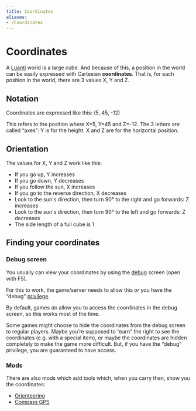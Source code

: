 ```yaml
---
title: Coordinates
aliases:
- /Coordinates
---
```


# Coordinates

A [Luanti](/luanti) world is a large cube. And because of this, a position in the world can be easily expressed with Cartesian **coordinates**. That is, for each position in the world, there are 3 values X, Y and Z.

Notation
--------

Coordinates are expressed like this: (5, 45, -12)

This refers to the position where X=5, Y=45 and Z=-12. The 3 letters are called “axes”: Y is for the height. X and Z are for the horizontal position.

Orientation
-----------

The values for X, Y and Z work like this:

* If you go up, Y increases
* If you go down, Y decreases
* If you follow the sun, X increases
* If you go to the reverse direction, X decreases
* Look to the sun's direction, then turn 90° to the right and go forwards: Z increases
* Look to the sun's direction, then turn 90° to the left and go forwards: Z decreases
* The side length of a full cube is 1

Finding your coordinates
------------------------

### Debug screen

You usually can view your coordinates by using the [debug](/content-dev/debug) screen (open with F5).

For this to work, the game/server needs to allow this _or_ you have the “debug” [privilege](/privileges).

By default, games _do_ allow you to access the coordinates in the debug screen, so this works most of the time.

Some games might choose to hide the coordinates from the debug screen to regular players. Maybe you’re supposed to “earn” the right to see the coordinates (e.g. with a special item), or maybe the coordinates are hidden completely to make the game more difficult. But, if you have the “debug” privilege, you are guaranteed to have access.

### Mods

There are also mods which add tools which, when you carry then, show you the coordinates:

* [Orienteering](https://content.luanti.org/packages/Wuzzy/orienteering/)
* [Compass GPS](https://forum.luanti.org/viewtopic.php?t=9373)
